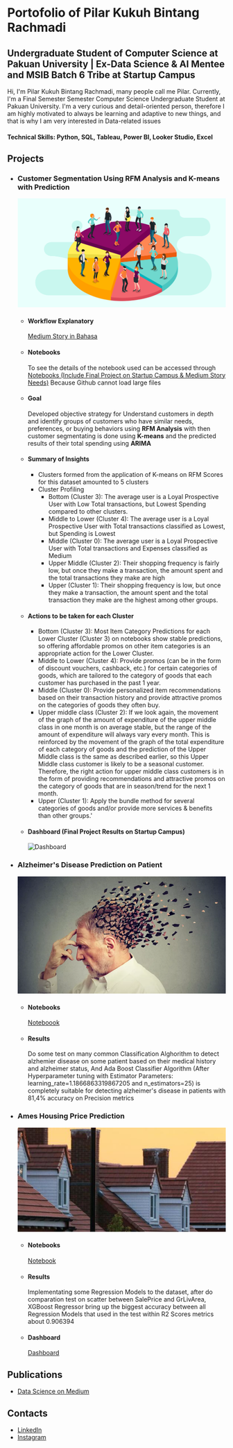 # Portofolio of Pilar Kukuh Bintang Rachmadi

## Undergraduate Student of Computer Science at Pakuan University | Ex-Data Science & AI Mentee and MSIB Batch 6 Tribe at Startup Campus

Hi, I'm Pilar Kukuh Bintang Rachmadi, many people call me Pilar. Currently, I'm a Final Semester Semester Computer Science Undergraduate Student at Pakuan University. I'm a very curious and detail-oriented person, therefore I am highly motivated to always be learning and adaptive to new things, and that is why I am very interested in Data-related issues

#### Technical Skills: Python, SQL, Tableau, Power BI, Looker Studio, Excel

## Projects
- ### Customer Segmentation Using RFM Analysis and K-means with Prediction

  ![Theme](/assets/customer-segmentation-social.png)

  - #### Workflow Explanatory
    [Medium Story in Bahasa](https://medium.com/@pilarkbr/segmentasi-pelanggan-menggunakan-rfm-dan-k-means-978f2cfa5ca4)
  
  - #### Notebooks
    To see the details of the notebook used can be accessed through [Notebooks (Include Final Project on Startup Campus & Medium Story Needs)](https://colab.research.google.com/drive/1kC1dS0MDsBoOxX-HXtIWr1e7uJVTd_HS?usp=sharing) Because Github cannot load large files

  - #### Goal
    Developed objective strategy for Understand customers in depth and identify groups of customers who have similar needs, preferences, or buying behaviors using **RFM Analysis** with then customer segmentating is done using **K-means** and the predicted results of their total spending using **ARIMA** 

  - #### Summary of Insights
    - Clusters formed from the application of K-means on RFM Scores for this dataset amounted to 5 clusters
    - Cluster Profiling
         - Bottom (Cluster 3): The average user is a Loyal Prospective User with Low Total transactions, but Lowest Spending compared to other clusters.
         - Middle to Lower (Cluster 4): The average user is a Loyal Prospective User with Total transactions classified as Lowest, but Spending is Lowest
         - Middle (Cluster 0): The average user is a Loyal Prospective User with Total transactions and Expenses classified as Medium
         - Upper Middle (Cluster 2): Their shopping frequency is fairly low, but once they make a transaction, the amount spent and the total transactions they make are high
         - Upper (Cluster 1): Their shopping frequency is low, but once they make a transaction, the amount spent and the total transaction they make are the highest among other groups.

  - #### Actions to be taken for each Cluster
    - Bottom (Cluster 3):
    Most Item Category Predictions for each Lower Cluster (Cluster 3) on notebooks show stable predictions, so offering affordable promos on other item categories is an appropriate action for the Lower Cluster.
    - Middle to Lower (Cluster 4):
    Provide promos (can be in the form of discount vouchers, cashback, etc.) for certain categories of goods, which are tailored to the category of goods that each customer has purchased in the past 1 year.
    - Middle (Cluster 0):
    Provide personalized item recommendations based on their transaction history and provide attractive promos on the categories of goods they often buy.
    - Upper middle class (Cluster 2):
    If we look again, the movement of the graph of the amount of expenditure of the upper middle class in one month is on average stable, but the range of the amount of expenditure will always vary every month.
    This is reinforced by the movement of the graph of the total expenditure of each category of goods and the prediction of the Upper Middle class is the same as described earlier, so this Upper Middle class customer is likely to be a seasonal customer.
    Therefore, the right action for upper middle class customers is in the form of providing recommendations and attractive promos on the category of goods that are in season/trend for the next 1 month.
    - Upper (Cluster 1):
    Apply the bundle method for several categories of goods and/or provide more services & benefits than other groups.'

  - #### Dashboard (Final Project Results on Startup Campus)
    ![Dashboard](/assets/Tim%2010D%20-%20Dashboard%20HD.jpg)

- ### Alzheimer's Disease Prediction on Patient

  ![Theme](/assets/049818600_1605522157-Ilustrasi-Alzheimer-Sama-dengan-Demensia-shutterstock_754295458.jpg)

    - #### Notebooks

      [Noteboook](https://github.com/PilarKBR/Projects/blob/Data-Science-Projects/Classification/Alzhemer%20Pred/Alzheimer%20Classification.ipynb)

    - #### Results
      Do some test on many common Classification Alghorithm to detect alzhemier disease on some patient based on their medical history and alzheimer status, And Ada Boost Classifier Algorithm (After Hyperparameter tuning with Estimator Parameters: learning_rate=1.1866863319867205 and n_estimators=25) is completely suitable for detecting alzheimer's disease in patients with 81,4% accuracy on Precision metrics      

- ### Ames Housing Price Prediction

  ![Theme](/assets/ameshouse.png)

    - #### Notebooks
      [Notebook](https://github.com/PilarKBR/Projects/blob/Data-Science-Projects/Regression%20%26%20Time%20Series/Ames%20House%20Pricing/SC61017_Pilar_Kukuh_Bintang_Rachmadi_Machine_Learning_Fix.ipynb)
      
    - #### Results
      Implementating some Regression Models to the dataset, after do comparation test on scatter between SalePrice and GrLivArea, XGBoost Regressor bring up the biggest accuracy between all Regression Models that used in the test within R2 Scores metrics about 0.906394
    
    - #### Dashboard
      [Dashboard](https://lookerstudio.google.com/reporting/cabee44b-8721-431d-b3b0-c692ff55cc92)

## Publications
- [Data Science on Medium](https://medium.com/@pilarkbr)

## Contacts
- [LinkedIn](https://www.linkedin.com/in/pilarkbr/)
- [Instagram](https://www.instagram.com/pilkbr28/)
